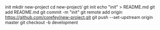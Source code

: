 init
mkdir new-project
cd new-project/
git init
echo "init" > README.md
git add README.md
git commit -m "init"
git remote add origin https://github.com/corefey/new-project.git
git push --set-upstream origin master
git checkout -b development